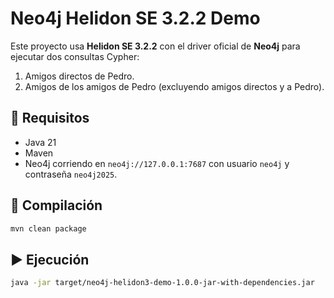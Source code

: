 # Neo4j Helidon SE 3.2.2 Demo

Este proyecto usa **Helidon SE 3.2.2** con el driver oficial de **Neo4j** para ejecutar dos consultas Cypher:

1. Amigos directos de Pedro.
2. Amigos de los amigos de Pedro (excluyendo amigos directos y a Pedro).

## 🚀 Requisitos

- Java 21
- Maven
- Neo4j corriendo en `neo4j://127.0.0.1:7687` con usuario `neo4j` y contraseña `neo4j2025`.

## 🔧 Compilación

```bash
mvn clean package
```

## ▶️ Ejecución

```bash
java -jar target/neo4j-helidon3-demo-1.0.0-jar-with-dependencies.jar
```

